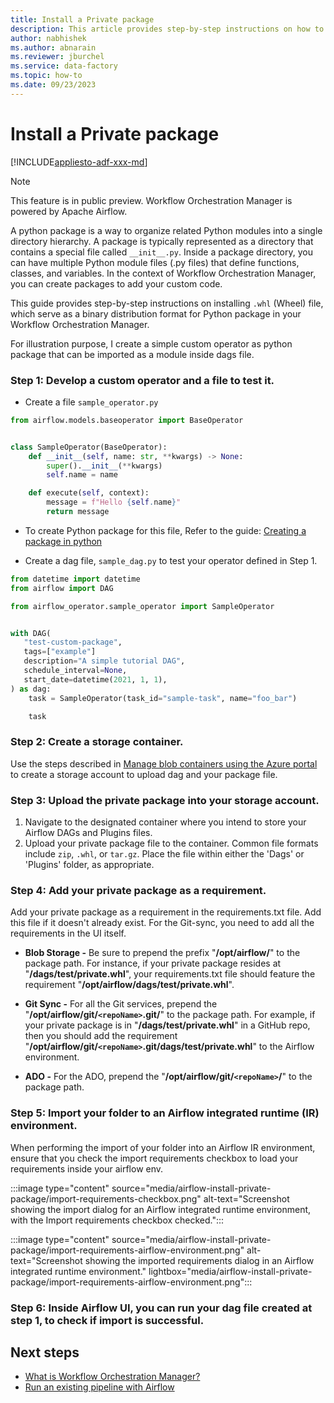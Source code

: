 ```yaml
---
title: Install a Private package
description: This article provides step-by-step instructions on how to install a private package in a Workflow Orchestration Manager runtime.
author: nabhishek
ms.author: abnarain
ms.reviewer: jburchel
ms.service: data-factory
ms.topic: how-to
ms.date: 09/23/2023
---
```


# Install a Private package

[!INCLUDE[appliesto-adf-xxx-md](includes/appliesto-adf-xxx-md.md)]

> [!NOTE]
> This feature is in public preview. Workflow Orchestration Manager is powered by Apache Airflow.

A python package is a way to organize related Python modules into a single directory hierarchy. A package is typically represented as a directory that contains a special file called `__init__.py`. Inside a package directory, you can have multiple Python module files (.py files) that define functions, classes, and variables.
In the context of Workflow Orchestration Manager, you can create packages to add your custom code.

This guide provides step-by-step instructions on installing `.whl` (Wheel) file, which serve as a binary distribution format for Python package in your Workflow Orchestration Manager.

For illustration purpose, I create a simple custom operator as python package that can be imported as a module inside dags file.

### Step 1: Develop a custom operator and a file to test it.
- Create a file `sample_operator.py`
```python
from airflow.models.baseoperator import BaseOperator


class SampleOperator(BaseOperator):
    def __init__(self, name: str, **kwargs) -> None:
        super().__init__(**kwargs)
        self.name = name

    def execute(self, context):
        message = f"Hello {self.name}"
        return message
```

- To create Python package for this file, Refer to the guide: [Creating a package in python](https://airflow.apache.org/docs/apache-airflow/stable/administration-and-deployment/modules_management.html#creating-a-package-in-python)

- Create a dag file, `sample_dag.py` to test your operator defined in Step 1.
```python
from datetime import datetime
from airflow import DAG

from airflow_operator.sample_operator import SampleOperator


with DAG(
   "test-custom-package",
   tags=["example"]
   description="A simple tutorial DAG",
   schedule_interval=None,
   start_date=datetime(2021, 1, 1),
) as dag:
    task = SampleOperator(task_id="sample-task", name="foo_bar")

    task
```

### Step 2: Create a storage container.

Use the steps described in [Manage blob containers using the Azure portal](/azure/storage/blobs/blob-containers-portal) to create a storage account to upload dag and your package file.

### Step 3: Upload the private package into your storage account.

1. Navigate to the designated container where you intend to store your Airflow DAGs and Plugins files.
1. Upload your private package file to the container. Common file formats include `zip`, `.whl`, or `tar.gz`. Place the file within either the 'Dags' or 'Plugins' folder, as appropriate.

### Step 4: Add your private package as a requirement.

Add your private package as a requirement in the requirements.txt file. Add this file if it doesn't already exist. For the Git-sync, you need to add all the requirements in the UI itself.

- **Blob Storage -**
Be sure to prepend the prefix "**/opt/airflow/**" to the package path. For instance, if your private package resides at "**/dags/test/private.whl**", your requirements.txt file should feature the requirement "**/opt/airflow/dags/test/private.whl**".

- **Git Sync -**
For all the Git services, prepend the "**/opt/airflow/git/`<repoName>`.git/**" to the package path. For example, if your private package is in "**/dags/test/private.whl**" in a GitHub repo, then you should add the requirement "**/opt/airflow/git/`<repoName>`.git/dags/test/private.whl**" to the Airflow environment.

- **ADO -**
For the ADO, prepend the "**/opt/airflow/git/`<repoName>`/**"  to the package path.

### Step 5: Import your folder to an Airflow integrated runtime (IR) environment.

When performing the import of your folder into an Airflow IR environment, ensure that you check the import requirements checkbox to load your requirements inside your airflow env.

:::image type="content" source="media/airflow-install-private-package/import-requirements-checkbox.png" alt-text="Screenshot showing the import dialog for an Airflow integrated runtime environment, with the Import requirements checkbox checked.":::

:::image type="content" source="media/airflow-install-private-package/import-requirements-airflow-environment.png" alt-text="Screenshot showing the imported requirements dialog in an Airflow integrated runtime environment." lightbox="media/airflow-install-private-package/import-requirements-airflow-environment.png":::

### Step 6: Inside Airflow UI, you can run your dag file created at step 1, to check if import is successful.


## Next steps

- [What is Workflow Orchestration Manager?](concepts-workflow-orchestration-manager.md)
- [Run an existing pipeline with Airflow](tutorial-run-existing-pipeline-with-airflow.md)
